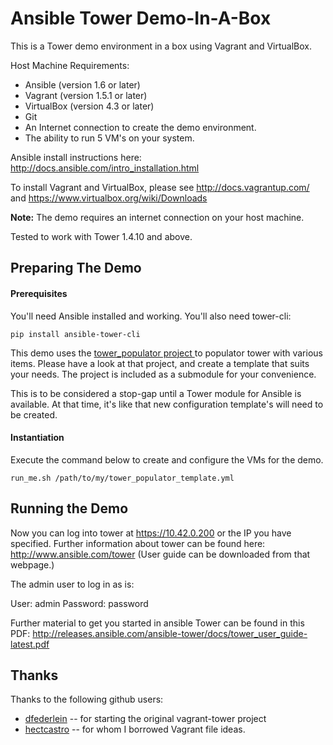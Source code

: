 Ansible Tower Demo-In-A-Box
===========================

This is a Tower demo environment in a box using Vagrant and VirtualBox.

Host Machine Requirements:

- Ansible (version 1.6 or later)
- Vagrant (version 1.5.1 or later)
- VirtualBox (version 4.3 or later)
- Git 
- An Internet connection to create the demo environment.
- The ability to run 5 VM's on your system. 

Ansible install instructions here: http://docs.ansible.com/intro_installation.html

To install Vagrant and VirtualBox, please see http://docs.vagrantup.com/ and https://www.virtualbox.org/wiki/Downloads

**Note:** The demo requires an internet connection on your host machine.

Tested to work with Tower 1.4.10 and above.



Preparing The Demo
------------------

#### Prerequisites ####

You'll need Ansible installed and working.  You'll also need tower-cli:

	pip install ansible-tower-cli

This demo uses the [tower_populator project ](https://github.com/jsmartin/tower_populator)to populator tower with various items.  Please have a look at that project, and create a template that suits your needs.  The project is included as a submodule for your convenience. 

This is to be considered a stop-gap until a Tower module for Ansible is available.  At that time, it's like that new configuration template's will need to be created.

#### Instantiation ####

Execute the command below to create and configure the VMs for the demo.

	run_me.sh /path/to/my/tower_populator_template.yml


Running the Demo
----------------

Now you can log into tower at https://10.42.0.200 or the IP you have specified.  Further information about tower can be found here: http://www.ansible.com/tower  (User guide can be downloaded from that webpage.)

The admin user to log in as is:

User: admin
Password: password

Further material to get you started in ansible Tower can be found in this PDF: http://releases.ansible.com/ansible-tower/docs/tower_user_guide-latest.pdf 



## Thanks

Thanks to the following github users:

* [dfederlein](https://github.com/dfederlein/) -- for starting the original vagrant-tower project
* [hectcastro](https://github.com/hectcastro/) -- for whom I borrowed  Vagrant file ideas.


